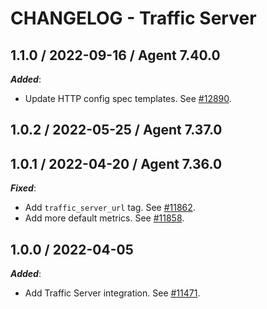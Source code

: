 # CHANGELOG - Traffic Server

## 1.1.0 / 2022-09-16 / Agent 7.40.0

***Added***: 

* Update HTTP config spec templates. See [#12890](https://github.com/DataDog/integrations-core/pull/12890).


## 1.0.2 / 2022-05-25 / Agent 7.37.0

## 1.0.1 / 2022-04-20 / Agent 7.36.0

***Fixed***: 

* Add `traffic_server_url` tag. See [#11862](https://github.com/DataDog/integrations-core/pull/11862).
* Add more default metrics. See [#11858](https://github.com/DataDog/integrations-core/pull/11858).


## 1.0.0 / 2022-04-05

***Added***: 

* Add Traffic Server integration. See [#11471](https://github.com/DataDog/integrations-core/pull/11471).


